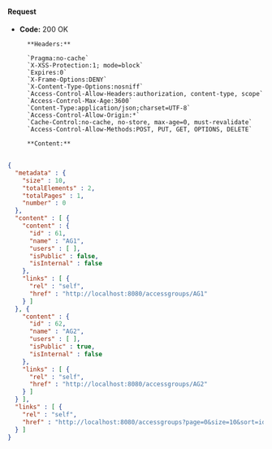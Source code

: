 #### Request

* **Code:** 200 OK

        **Headers:**

        `Pragma:no-cache`
        `X-XSS-Protection:1; mode=block`
        `Expires:0`
        `X-Frame-Options:DENY`
        `X-Content-Type-Options:nosniff`
        `Access-Control-Allow-Headers:authorization, content-type, scope`
        `Access-Control-Max-Age:3600`
        `Content-Type:application/json;charset=UTF-8`
        `Access-Control-Allow-Origin:*`
        `Cache-Control:no-cache, no-store, max-age=0, must-revalidate`
        `Access-Control-Allow-Methods:POST, PUT, GET, OPTIONS, DELETE`

        **Content:**

```json
    
{
  "metadata" : {
    "size" : 10,
    "totalElements" : 2,
    "totalPages" : 1,
    "number" : 0
  },
  "content" : [ {
    "content" : {
      "id" : 61,
      "name" : "AG1",
      "users" : [ ],
      "isPublic" : false,
      "isInternal" : false
    },
    "links" : [ {
      "rel" : "self",
      "href" : "http://localhost:8080/accessgroups/AG1"
    } ]
  }, {
    "content" : {
      "id" : 62,
      "name" : "AG2",
      "users" : [ ],
      "isPublic" : true,
      "isInternal" : false
    },
    "links" : [ {
      "rel" : "self",
      "href" : "http://localhost:8080/accessgroups/AG2"
    } ]
  } ],
  "links" : [ {
    "rel" : "self",
    "href" : "http://localhost:8080/accessgroups?page=0&size=10&sort=id,asc"
  } ]
}
```
